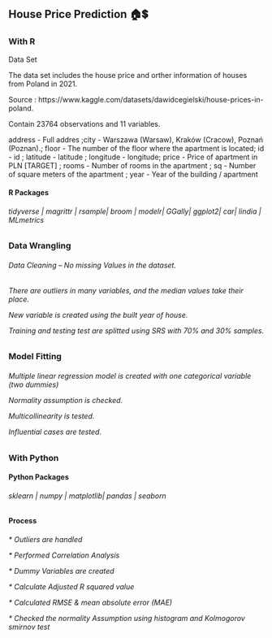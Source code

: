 
<main>
  <h2>House Price Prediction &#127968;&#128178;</p></h2>
  <h3> With R </h3>
  <p>Data Set</p>
  <p>The data set includes the house price and orther information of houses from Poland in 2021.<p>
  <p>Source : https://www.kaggle.com/datasets/dawidcegielski/house-prices-in-poland.<p>
  <P>Contain 23764 observations and 11 variables.<p>
  <P>address - Full addres ;city - Warszawa (Warsaw), Kraków (Cracow), Poznań (Poznan).;
  floor - The number of the floor where the apartment is located; id - id ; latitude - latitude ; longitude - longitude;
  price - Price of apartment in PLN [TARGET] ; rooms - Number of rooms in the apartment ; sq - Number of square meters of the apartment ; year - Year of the building / apartment
  <article>
    <h4>R Packages</h4>
    <p><h6>tidyverse | magrittr | rsample| broom | modelr| GGally| ggplot2| car| lindia | MLmetrics</h6><p>
  </article>

  <article>
    <h3>Data Wrangling</h3>
    <p><h6>Data Cleaning – No missing Values in the dataset.<h6><p>
    <p>There are outliers in many variables, and the median values take their place.<p>
    <p>New variable is created using the built year of house.<p>
    <p>Training and testing test are splitted using SRS with 70% and 30% samples. </p> 
  </article>

  <article>
    <h3>Model Fitting </h3>
    <p><h6>Multiple linear regression model is created with one categorical variable (two dummies)
    <p>Normality assumption is checked.<p>
    <p>Multicollinearity is tested.<p>
    <p>Influential cases are tested.<h6><p>
</p>
  </article>
</main>

<h3> With Python </h3>

<article>
    <h4>Python Packages</h4>
    <p><h6>sklearn | numpy | matplotlib| pandas | seaborn
  </article>
  
  <article>
    <h4> Process</h4>
    <p> <h6> * Outliers are handled
    <p> * Performed Correlation Analysis 
    <p> * Dummy Variables are created
    <p> * Calculate Adjusted R squared value
    <p> * Calculated RMSE & mean absolute error (MAE)
    <p> * Checked the normality Assumption using histogram and Kolmogorov smirnov test
  </article>

